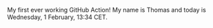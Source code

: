 My first ever working GitHub Action!
My name is Thomas and today is Wednesday, 1 February, 13:34 CET. 
